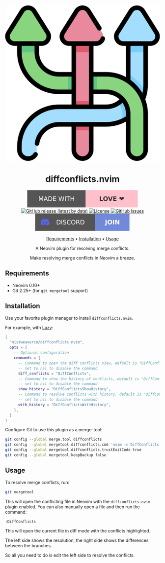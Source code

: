 <div align="center">

![diffconflicts logo](assets/logo.svg)

# diffconflicts.nvim

[![Made with love](assets/badge-made-with-love.svg)](https://github.com/mistweaverco/diffconflicts.nvim/graphs/contributors)
[![GitHub release (latest by date)](https://img.shields.io/github/v/release/mistweaverco/diffconflicts.nvim?style=for-the-badge)](https://github.com/mistweaverco/diffconflicts.nvim/releases/latest)
[![License](https://img.shields.io/github/license/mistweaverco/diffconflicts.nvim?style=for-the-badge)](./LICENSE)
[![GitHub issues](https://img.shields.io/github/issues/mistweaverco/diffconflicts.nvim?style=for-the-badge)](https//:github.com/mistweaverco/diffconflicts.nvim/issues)
[![Discord](assets/badge-discord.svg)](https://mistweaverco.com/discord)

[Requirements](#requirements) • [Installation](#installation) • [Usage](#usage)

<p></p>

A Neovim plugin for resolving merge conflicts.

Make resolving merge conflicts in Neovim a breeze.

<p></p>

</div>

## Requirements

- Neovim 0.10+
- Git 2.25+ (for `git mergetool` support)

## Installation

Use your favorite plugin manager to install `diffconflicts.nvim`.

For example, with [Lazy](https://github.com/folke/lazy.nvim):

```lua
{
  "mistweaverco/diffconflicts.nvim",
  opts = {
    -- Optional configuration
    commands = {
      -- Command to open the diff conflicts view, default is "DiffConflicts"
      -- set to nil to disable the command
      diff_conflicts = "DiffConflicts",
      -- Command to show the history of conflicts, default is "DiffConflictsShowHistory"
      -- set to nil to disable the command
      show_history = "DiffConflictsShowHistory",
      -- Command to resolve conflicts with history, default is "DiffConflictsWithHistory"
      -- set to nil to disable the command
      with_history = "DiffConflictsWithHistory",
    },
  }
}
```

Configure Git to use this plugin as a merge-tool:

```sh
git config --global merge.tool diffconflicts
git config --global mergetool.diffconflicts.cmd 'nvim -c DiffConflicts "$MERGED" "$BASE" "$LOCAL" "$REMOTE"'
git config --global mergetool.diffconflicts.trustExitCode true
git config --global mergetool.keepBackup false
```

## Usage

To resolve merge conflicts, run:

```sh
git mergetool
```

This will open the conflicting file in Neovim with the `diffconflicts.nvim` plugin enabled.
You can also manually open a file and then run the command:

```vim
:DiffConflicts
```

This will open the current file in diff mode with the conflicts highlighted.

The left side shows the resolution,
the right side shows the differences between the branches.

So all you need to do is edit the left side to resolve the conflicts.
